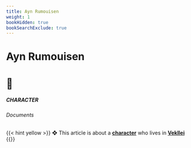 ```yaml
---
title: Ayn Rumouisen
weight: 1
bookHidden: true
bookSearchExclude: true
---
```

<style>
.markdown a {
  color: var(--color-teal);
}
.markdown a.anchor {
color: var(--color-teal);
}
</style>

<div id="article-info">
  <h1 class="title">Ayn Rumouisen</h1>
  <h1 class="emoji">🦢</h1>
</div>

<h5 span class="tag teal"> CHARACTER </h5>
<h6 span class="sitetag">Documents</h6>

{{< hint yellow >}}
❖ This article is about a [**character**](/intro/#utopia-as-character) who lives in [**Vekllei**](/utopia/vekllei)
{{</hint>}}
